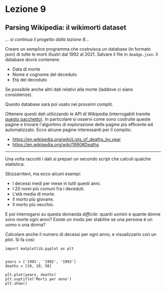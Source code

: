 # Lezione 9
## Parsing Wikipedia: il wikimorti dataset

*... si continua il progetto dalla lezione 8...*

Creare un semplice programma che costruisca un database (in formato json) di tutte le morti illustri dal 1992 al 2021. Salvare il file in `deadge.json`. Il database dovrà contenere: 

- Data di morte
- Nome e cognome del deceduto
- Età del deceduto

Se possibile anche altri dati relativi alla morte (laddove ci siano consistenze).

Questo database sarà poi usato nei prossimi compiti.

Ottenere questi dati utilizzando le API di Wikipedia (interrogabili tramite [questo pacchetto](https://pypi.org/project/Wikipedia-API/)). 
In particolare si osservi come sono costruite queste pagine e trovare l'algoritmo di esplorazione delle pagine più efficente ed automatizzato. Ecco alcune pagine interessanti per il compito:

- https://en.wikipedia.org/wiki/Lists_of_deaths_by_year
- https://en.wikipedia.org/wiki/1990#Deaths

----------

Una volta raccolti i dati si prepari un secondo script che calcoli qualche statistica.

Sbizzarritevi, ma ecco alcuni esempi:

- I decessi medi per mese in tutti questi anni.
- I 20 nomi più comuni fra i deceduti.
- L'età media di morte.
- Il morto più giovane.
- Il morto più vecchio.

E poi interrogarsi su questa domanda *difficile*: quanti uomini e quante donne sono morte ogni anno? Esiste un modo per stabilire se una persona è un uomo o una donna? 


Calcolare anche il numero di decessi per ogni anno, e visualizzarlo con un plot. Si fa così:

```
import matplotlib.pyplot as plt


years = ['1991', '1992', '1993']
deaths = [10, 20, 50]

plt.plot(years, deaths)
plt.suptitle('Morti per anno')
plt.show()
```


&nbsp;


